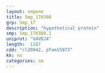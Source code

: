 ```yaml
---
layout: smgene
title: Smp_170380
grp: Smp_17
description: "hypothetical protein"
smp: Smp_170380.1
uniprot: "G4VDJ4"
length:  1287
cdd: "cl20942, pfam15072"
kk: ns
categories: sm
---
```

